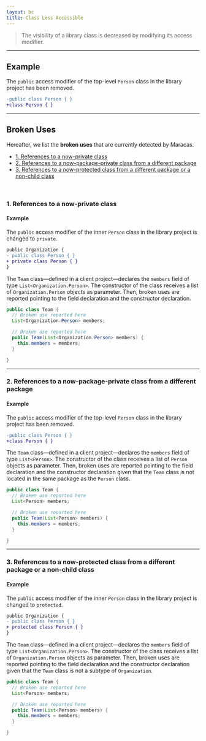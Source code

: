 ```yaml
---
layout: bc
title: Class Less Accessible
---
```


> The visibility of a library class is decreased by modifying its access modifier.

---

## Example
The `public` access modifier of the top-level `Person` class in the library project has been removed.

```diff
-public class Person { }
+class Person { }
```

---

## Broken Uses
Hereafter, we list the **broken uses** that are currently detected by Maracas.

- [1. References to a now-private class](#case-1)
- [2. References to a now-package-private class from a different package](#case-2)
- [3. References to a now-protected class from a different package or a non-child class](#case-3)

<br>

### 1. References to a now-private class <a name="case-1"></a>
#### Example
The `public` access modifier of the inner `Person` class in the library project is changed to `private`.

```diff
public Organization {
- public class Person { }
+ private class Person { }
}

```

The `Team` class—defined in a client project—declares the `members` field of type `List<Organization.Person>`.
The constructor of the class receives a list of `Organization.Person` objects as parameter.
Then, broken uses are reported pointing to the field declaration and the constructor declaration.

```java
public class Team {
  // Broken use reported here
  List<Organization.Person> members;

  // Broken use reported here
  public Team(List<Organization.Person> members) {
    this.members = members;
  }

}
```

---
### 2. References to a now-package-private class from a different package <a name="case-2"></a>
#### Example
The `public` access modifier of the top-level `Person` class in the library project has been removed.

```diff
-public class Person { }
+class Person { }
```

The `Team` class—defined in a client project—declares the `members` field of type `List<Person>`.
The constructor of the class receives a list of `Person` objects as parameter.
Then, broken uses are reported pointing to the field declaration and the constructor declaration given that the `Team` class is not located in the same package as the `Person` class.

```java
public class Team {
  // Broken use reported here
  List<Person> members;

  // Broken use reported here
  public Team(List<Person> members) {
    this.members = members;
  }

}
```

---
### 3. References to a now-protected class from a different package or a non-child class <a name="case-3"></a>
#### Example
The `public` access modifier of the inner `Person` class in the library project is changed to `protected`.

```diff
public Organization {
- public class Person { }
+ protected class Person { }
}

```
The `Team` class—defined in a client project—declares the `members` field of type `List<Organization.Person>`.
The constructor of the class receives a list of `Organization.Person` objects as parameter.
Then, broken uses are reported pointing to the field declaration and the constructor declaration given that the `Team` class is not a subtype of `Organization`.

```java
public class Team {
  // Broken use reported here
  List<Person> members;

  // Broken use reported here
  public Team(List<Person> members) {
    this.members = members;
  }

}
```
